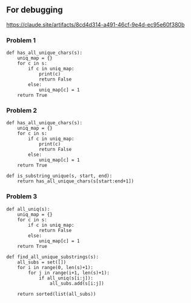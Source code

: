 ## For debugging

https://claude.site/artifacts/8cd4d314-a491-46cf-9e4d-ec95e60f380b

### Problem 1

```
def has_all_unique_chars(s):
	uniq_map = {}
	for c in s:
		if c in uniq_map:
			print(c)
			return False
		else:
			uniq_map[c] = 1
	return True
```

### Problem 2

```
def has_all_unique_chars(s):
	uniq_map = {}
	for c in s:
		if c in uniq_map:
			print(c)
			return False
		else:
			uniq_map[c] = 1
	return True
	
def is_substring_unique(s, start, end):
    return has_all_unique_chars(s[start:end+1])
``` 	

### Problem 3

```
def all_uniq(s):
	uniq_map = {}
	for c in s:
		if c in uniq_map:
			return False
		else:
			uniq_map[c] = 1
	return True

def find_all_unique_substrings(s):
	all_subs = set([])
	for i in range(0, len(s)+1):
		for j in range(i+1, len(s)+1):
			if all_uniq(s[i:j]):
				all_subs.add(s[i:j])
			
	return sorted(list(all_subs))
```
